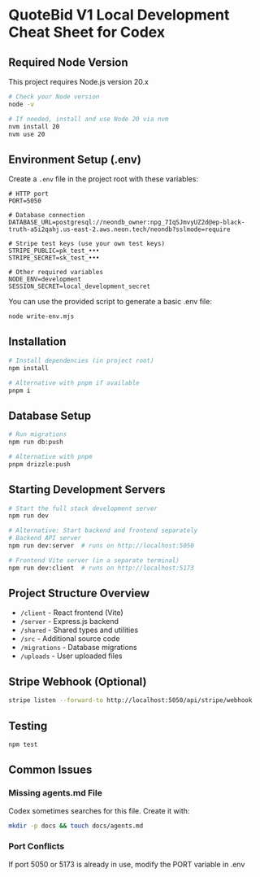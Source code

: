 # QuoteBid V1 Local Development Cheat Sheet for Codex

## Required Node Version
This project requires Node.js version 20.x
```bash
# Check your Node version
node -v

# If needed, install and use Node 20 via nvm
nvm install 20
nvm use 20
```

## Environment Setup (.env)
Create a `.env` file in the project root with these variables:

```
# HTTP port
PORT=5050

# Database connection
DATABASE_URL=postgresql://neondb_owner:npg_7IqSJmvyUZ2d@ep-black-truth-a5i2qahj.us-east-2.aws.neon.tech/neondb?sslmode=require

# Stripe test keys (use your own test keys)
STRIPE_PUBLIC=pk_test_•••
STRIPE_SECRET=sk_test_•••

# Other required variables
NODE_ENV=development
SESSION_SECRET=local_development_secret
```

You can use the provided script to generate a basic .env file:
```bash
node write-env.mjs
```

## Installation

```bash
# Install dependencies (in project root)
npm install

# Alternative with pnpm if available
pnpm i
```

## Database Setup

```bash
# Run migrations
npm run db:push

# Alternative with pnpm
pnpm drizzle:push
```

## Starting Development Servers

```bash
# Start the full stack development server
npm run dev

# Alternative: Start backend and frontend separately
# Backend API server
npm run dev:server  # runs on http://localhost:5050

# Frontend Vite server (in a separate terminal)
npm run dev:client  # runs on http://localhost:5173
```

## Project Structure Overview
- `/client` - React frontend (Vite)
- `/server` - Express.js backend
- `/shared` - Shared types and utilities
- `/src` - Additional source code
- `/migrations` - Database migrations
- `/uploads` - User uploaded files

## Stripe Webhook (Optional)
```bash
stripe listen --forward-to http://localhost:5050/api/stripe/webhook
```

## Testing
```bash
npm test
```

## Common Issues

### Missing agents.md File
Codex sometimes searches for this file. Create it with:
```bash
mkdir -p docs && touch docs/agents.md
```

### Port Conflicts
If port 5050 or 5173 is already in use, modify the PORT variable in .env 